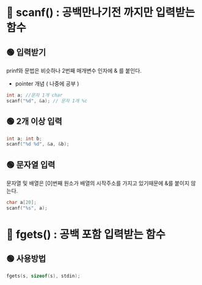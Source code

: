 # 🍳 scanf() : 공백만나기전 까지만 입력받는 함수

## 🟢 입력받기

prinf와 문법은 비슷하나 2번째 매개변수 인자에 & 를 붙인다.

- pointer 개념 ( 나중에 공부 )

```c
int a; //문자 1개 char
scanf("%d", &a); // 문자 1개 %c
```

## 🟢 2개 이상 입력

```c
int a; int b;
scanf("%d %d", &a, &b);
```

## 🟢 문자열 입력

문자열 및 배열은 [0]번째 원소가 배열의 시작주소를 가지고 있기때문에 &를 붙이지 않는다.

```c
char a[20];
scanf("%s", a);
```

# 🍳 fgets() : 공백 포함 입력받는 함수

## 🟢 사용방법

```c
fgets(s, sizeof(s), stdin);
```
